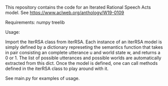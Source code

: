 This repository contains the code for an Iterated Rational Speech Acts model.
See https://www.aclweb.org/anthology/W19-0109

Requirements:
numpy
treelib

Usage:

Import the IterRSA class from iterRSA. Each instance of an iterRSA model is simply defined by a dictionary represeting the semantics function that takes in pair consisting an complete utterance u and world state w, and returns a 0 or 1. The list of possible utterances and possible worlds are automatically extracted from this dict. Once the model is defined, one can call methods defined in the iterRSA class to play around with it.

See main.py for examples of usage.
